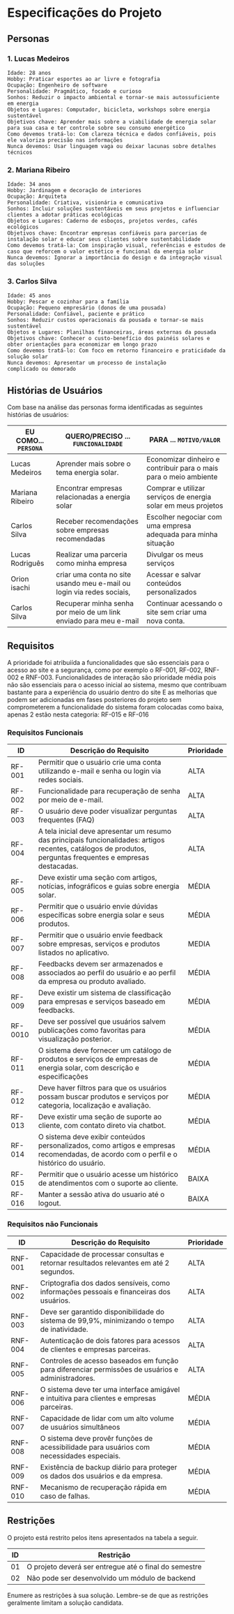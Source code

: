 # Especificações do Projeto

## Personas

### 1. Lucas Medeiros

    Idade: 28 anos
    Hobby: Praticar esportes ao ar livre e fotografia
    Ocupação: Engenheiro de software
    Personalidade: Pragmático, focado e curioso
    Sonhos: Reduzir o impacto ambiental e tornar-se mais autossuficiente em energia
    Objetos e Lugares: Computador, bicicleta, workshops sobre energia sustentável
    Objetivos chave: Aprender mais sobre a viabilidade de energia solar para sua casa e ter controle sobre seu consumo energético
    Como devemos tratá-lo: Com clareza técnica e dados confiáveis, pois ele valoriza precisão nas informações
    Nunca devemos: Usar linguagem vaga ou deixar lacunas sobre detalhes técnicos

### 2. Mariana Ribeiro

    Idade: 34 anos
    Hobby: Jardinagem e decoração de interiores
    Ocupação: Arquiteta
    Personalidade: Criativa, visionária e comunicativa
    Sonhos: Incluir soluções sustentáveis em seus projetos e influenciar clientes a adotar práticas ecológicas
    Objetos e Lugares: Caderno de esboços, projetos verdes, cafés ecológicos
    Objetivos chave: Encontrar empresas confiáveis para parcerias de instalação solar e educar seus clientes sobre sustentabilidade
    Como devemos tratá-la: Com inspiração visual, referências e estudos de caso que reforcem o valor estético e funcional da energia solar
    Nunca devemos: Ignorar a importância do design e da integração visual das soluções

### 3. Carlos Silva

    Idade: 45 anos
    Hobby: Pescar e cozinhar para a família
    Ocupação: Pequeno empresário (donos de uma pousada)
    Personalidade: Confiável, paciente e prático
    Sonhos: Reduzir custos operacionais da pousada e tornar-se mais sustentável
    Objetos e Lugares: Planilhas financeiras, áreas externas da pousada
    Objetivos chave: Conhecer o custo-benefício dos painéis solares e obter orientações para economizar em longo prazo
    Como devemos tratá-lo: Com foco em retorno financeiro e praticidade da solução solar
    Nunca devemos: Apresentar um processo de instalação complicado ou demorado
>

## Histórias de Usuários

Com base na análise das personas forma identificadas as seguintes histórias de usuários:

|EU COMO... `PERSONA`| QUERO/PRECISO ... `FUNCIONALIDADE` |PARA ... `MOTIVO/VALOR`                 |
|--------------------|------------------------------------|----------------------------------------|
|Lucas Medeiros  | Aprender mais sobre o tema energia solar.           | Economizar dinheiro e contribuir para o mais para o meio ambiente               |
|Mariana Ribeiro       | Encontrar empresas relacionadas a energia solar                 | Comprar e utilizar serviços de energia solar em meus projetos |
|Carlos Silva       | Receber recomendações sobre empresas recomendadas                 | Escolher negociar com uma empresa adequada para minha situação |
|Lucas Rodriguês       | Realizar uma parceria como minha empresa             | Divulgar os meus serviços |
|Orion isachi       |  criar uma conta no site usando meu e-mail ou login via redes sociais,                 |  Acessar e salvar conteúdos personalizados |
|Carlos Silva       | Recuperar minha senha por meio de um link enviado para meu e-mail                 | Continuar acessando o site sem criar uma nova conta. |

## Requisitos

A prioridade foi atribuiída a funcionalidades que são essenciais para o acesso ao site e a segurança, como por exemplo o RF-001, RF-002, RNF-002 e RNF-003.
Funcionalidades de interação são prioridade média pois não são essenciais para o acesso inicial ao sistema, mesmo que contribuam bastante para a experiência do usuário dentro do site
E as melhorias que podem ser adicionadas em fases posteriores do projeto sem comprometerem a funcionalidade do sistema foram colocadas como baixa, apenas 2 estão nesta categoria: RF-015 e RF-016

### Requisitos Funcionais

|ID    | Descrição do Requisito  | Prioridade |
|------|-----------------------------------------|----|
|RF-001| Permitir que o usuário crie uma conta utilizando e-mail e senha ou login via redes sociais. | ALTA | 
|RF-002| Funcionalidade para recuperação de senha por meio de e-mail.   | ALTA |
|RF-003| O usuário deve poder visualizar perguntas frequentes (FAQ)  | ALTA |
|RF-004| A tela inicial deve apresentar um resumo das principais funcionalidades: artigos recentes, catálogos de produtos, perguntas frequentes e empresas destacadas.   | ALTA |
|RF-005| Deve existir uma seção com artigos, notícias, infográficos e guias sobre energia solar.   | MÉDIA |
|RF-006| Permitir que o usuário envie dúvidas específicas sobre energia solar e seus produtos.   | MÉDIA |
|RF-007| Permitir que o usuário envie feedback sobre empresas, serviços e produtos listados no aplicativo.   | MEDIA |
|RF-008| Feedbacks devem ser armazenados e associados ao perfil do usuário e ao perfil da empresa ou produto avaliado.   | MÉDIA |
|RF-009| Deve existir um sistema de classificação para empresas e serviços baseado em feedbacks.   | MÉDIA |
|RF-0010| Deve ser possível que usuários salvem publicações como favoritas para visualização posterior.   | MÉDIA |
|RF-011| O sistema deve fornecer um catálogo de produtos e serviços de empresas de energia solar, com descrição e especificações    | MÉDIA |
|RF-012| Deve haver filtros para que os usuários possam buscar produtos e serviços por categoria, localização e avaliação.   | MÉDIA |
|RF-013| Deve existir uma seção de suporte ao cliente, com contato direto via chatbot.   | MÉDIA |
|RF-014| O sistema deve exibir conteúdos personalizados, como artigos e empresas recomendadas, de acordo com o perfil e o histórico do usuário.   | MÉDIA |
|RF-015| Permitir que o usuário acesse um histórico de atendimentos com o suporte ao cliente.   | BAIXA |
|RF-016| Manter a sessão ativa do usuario até o logout.   | BAIXA |

### Requisitos não Funcionais

|ID     | Descrição do Requisito  |Prioridade |
|-------|-------------------------|----|
|RNF-001| Capacidade de processar consultas e retornar resultados relevantes em até 2 segundos. | ALTA |
|RNF-002| Criptografia dos dados sensíveis, como informações pessoais e financeiras dos usuários. |  ALTA |
|RNF-003| Deve ser garantido disponibilidade do sistema de 99,9%, minimizando o tempo de inatividade. |  ALTA |
|RNF-004| Autenticação de dois fatores para acessos de clientes e empresas parceiras. |  ALTA |
|RNF-005| Controles de acesso baseados em função para diferenciar permissões de usuários e administradores. |  ALTA |
|RNF-006| O sistema deve ter uma interface amigável e intuitiva para clientes e empresas parceiras. |  MÉDIA | 
|RNF-007| Capacidade de lidar com um alto volume de usuários simultâneos |  MÉDIA | 
|RNF-008| O sistema deve provêr funções de acessibilidade para usuários com necessidades especiais. |  MÉDIA | 
|RNF-009| Existência de backup diário para proteger os dados dos usuários e da empresa. |  MÉDIA | 
|RNF-010| Mecanismo de recuperação rápida em caso de falhas. |  MÉDIA | 

## Restrições

O projeto está restrito pelos itens apresentados na tabela a seguir.

|ID| Restrição                                             |
|--|-------------------------------------------------------|
|01| O projeto deverá ser entregue até o final do semestre |
|02| Não pode ser desenvolvido um módulo de backend        |

Enumere as restrições à sua solução. Lembre-se de que as restrições geralmente limitam a solução candidata.
